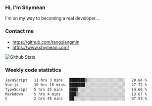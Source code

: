 ### Hi, I'm Shymean

I'm on my way to becoming a real developer...

### Contact me

- <https://github.com/tangxiangmin>
- <https://www.shymean.com/>

![Github Stats](https://github-readme-stats.vercel.app/api?username=tangxiangmin&show_icons=true&theme=dark)


###  Weekly code statistics

<!--START_SECTION:waka-->

```txt
JavaScript   11 hrs 3 mins   ███████▒░░░░░░░░░░░░░░░░░   29.84 %
Vue.js       10 hrs 16 mins  ███████░░░░░░░░░░░░░░░░░░   27.72 %
TypeScript   5 hrs 25 mins   ███▓░░░░░░░░░░░░░░░░░░░░░   14.66 %
Markdown     5 hrs 4 mins    ███▒░░░░░░░░░░░░░░░░░░░░░   13.67 %
C            2 hrs 48 mins   ██░░░░░░░░░░░░░░░░░░░░░░░   07.59 %
```

<!--END_SECTION:waka-->